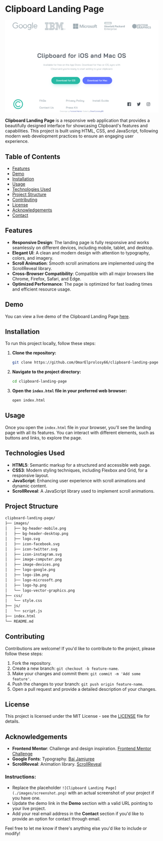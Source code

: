 # Clipboard Landing Page

![Clipboard Landing Page](./README-files/127.0.0.1_5500_%20(1).png)

**Clipboard Landing Page** is a responsive web application that provides a beautifully designed interface for showcasing Clipboard's features and capabilities. This project is built using HTML, CSS, and JavaScript, following modern web development practices to ensure an engaging user experience.

## Table of Contents

- [Features](#features)
- [Demo](#demo)
- [Installation](#installation)
- [Usage](#usage)
- [Technologies Used](#technologies-used)
- [Project Structure](#project-structure)
- [Contributing](#contributing)
- [License](#license)
- [Acknowledgements](#acknowledgements)
- [Contact](#contact)

## Features

- **Responsive Design**: The landing page is fully responsive and works seamlessly on different devices, including mobile, tablet, and desktop.
- **Elegant UI**: A clean and modern design with attention to typography, colors, and imagery.
- **Scroll Animation**: Smooth scroll animations are implemented using the ScrollReveal library.
- **Cross-Browser Compatibility**: Compatible with all major browsers like Chrome, Firefox, Safari, and Edge.
- **Optimized Performance**: The page is optimized for fast loading times and efficient resource usage.

## Demo

You can view a live demo of the Clipboard Landing Page [here](https://your-live-demo-link.com).

## Installation

To run this project locally, follow these steps:

1. **Clone the repository:**

   ```bash
   git clone https://github.com/OmarElprolosy66/clipboard-landing-page.git
   ```

2. **Navigate to the project directory:**

   ```bash
   cd clipboard-landing-page
   ```

3. **Open the `index.html` file in your preferred web browser:**

   ```bash
   open index.html
   ```

## Usage

Once you open the `index.html` file in your browser, you'll see the landing page with all its features. You can interact with different elements, such as buttons and links, to explore the page.

## Technologies Used

- **HTML5**: Semantic markup for a structured and accessible web page.
- **CSS3**: Modern styling techniques, including Flexbox and Grid, for a responsive layout.
- **JavaScript**: Enhancing user experience with scroll animations and dynamic content.
- **ScrollReveal**: A JavaScript library used to implement scroll animations.

## Project Structure

```bash
clipboard-landing-page/
├── images/
│   ├── bg-header-mobile.png
│   ├── bg-header-desktop.png
│   ├── logo.svg
│   ├── icon-facebook.svg
│   ├── icon-twitter.svg
│   ├── icon-instagram.svg
│   ├── image-computer.png
│   ├── image-devices.png
│   ├── logo-google.png
│   ├── logo-ibm.png
│   ├── logo-microsoft.png
│   ├── logo-hp.png
│   └── logo-vector-graphics.png
├── css/
│   └── style.css
├── js/
│   └── script.js
├── index.html
└── README.md
```

## Contributing

Contributions are welcome! If you'd like to contribute to the project, please follow these steps:

1. Fork the repository.
2. Create a new branch: `git checkout -b feature-name`.
3. Make your changes and commit them: `git commit -m 'Add some feature'`.
4. Push the changes to your branch: `git push origin feature-name`.
5. Open a pull request and provide a detailed description of your changes.

## License

This project is licensed under the MIT License - see the [LICENSE](LICENSE) file for details.

## Acknowledgements

- **Frontend Mentor**: Challenge and design inspiration. [Frontend Mentor Challenge](https://www.frontendmentor.io/challenges/clipboard-landing-page-5cc9bccd6c4c91111378ecb9)
- **Google Fonts**: Typography. [Bai Jamjuree](https://fonts.google.com/specimen/Bai+Jamjuree)
- **ScrollReveal**: Animation library. [ScrollReveal](https://scrollrevealjs.org/)



### Instructions:
- Replace the placeholder `![Clipboard Landing Page](./images/screenshot.png)` with an actual screenshot of your project if you have one.
- Update the demo link in the **Demo** section with a valid URL pointing to your live project.
- Add your real email address in the **Contact** section if you'd like to provide an option for contact through email.

Feel free to let me know if there's anything else you'd like to include or modify!